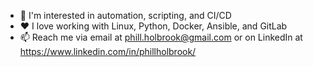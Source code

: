 
- 👀 I'm interested in automation, scripting, and CI/CD
- ❤️ I love working with Linux, Python, Docker, Ansible, and GitLab
- 📫 Reach me via email at phill.holbrook@gmail.com or on LinkedIn at https://www.linkedin.com/in/phillholbrook/
